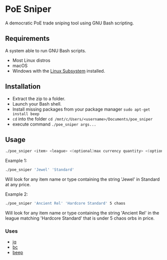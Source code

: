 # PoE Sniper

A democratic PoE trade sniping tool using GNU Bash scripting.

## Requirements
A system able to run GNU Bash scripts.
* Most Linux distros
* macOS
* Windows with the [Linux Subsystem](https://msdn.microsoft.com/en-us/commandline/wsl/install_guide) installed.

## Installation
* Extract the zip to a folder.
* Launch your Bash shell.
* Install missing packages from your package manager `sudo apt-get install beep`
* `cd` into the folder `cd /mnt/c/Users/<username>/Documents/poe_sniper`
* execute command `./poe_sniper args...`

## Usage
```bash
./poe_sniper <item> <league> <(optional)max currency quantity> <(optional)currency type>
```

Example 1:
```bash
./poe_sniper 'Jewel' 'Standard'
```
Will look for any item name or type containing the string 'Jewel' in Standard at any price.

Example 2:
```bash
./poe_sniper 'Ancient Rel' 'Hardcore Standard' 5 chaos
```
Will look for any item name or type containing the string 'Ancient Rel' in the league matching 'Hardcore Standard' that is under 5 chaos orbs in price.

### Uses

* [jq](https://stedolan.github.io/jq/)
* [bc](https://www.gnu.org/software/bc/)
* [beep](https://linux.die.net/man/1/beep)

